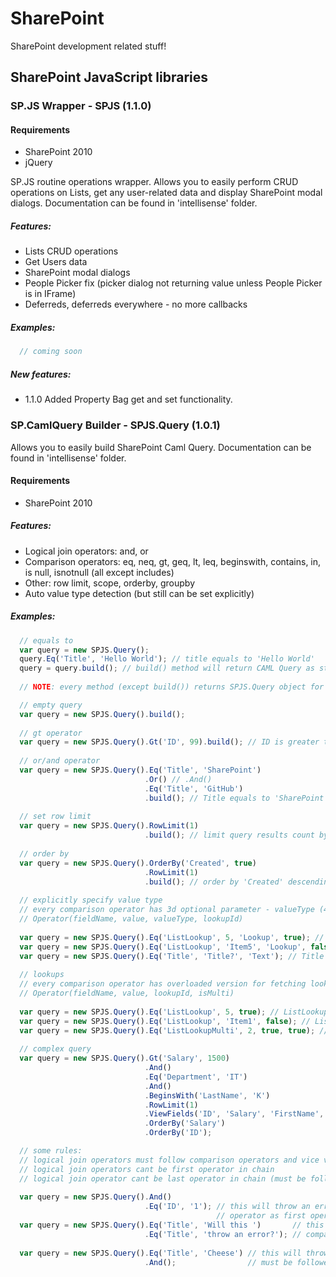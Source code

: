# SharePoint
SharePoint development related stuff!

## SharePoint JavaScript libraries

### SP.JS Wrapper - SPJS (1.1.0)
#### Requirements
* SharePoint 2010
* jQuery

SP.JS routine operations wrapper.
Allows you to easily perform CRUD operations on Lists, get any user-related data and display SharePoint modal dialogs.
Documentation can be found in 'intellisense' folder.

##### Features:
* Lists CRUD operations
* Get Users data
* SharePoint modal dialogs
* People Picker fix (picker dialog not returning value unless People Picker is in IFrame)
* Deferreds, deferreds everywhere - no more callbacks

##### Examples:
```JavaScript
  // coming soon
```

##### New features:
* 1.1.0 Added Property Bag get and set functionality.

### SP.CamlQuery Builder - SPJS.Query (1.0.1)
Allows you to easily build SharePoint Caml Query.
Documentation can be found in 'intellisense' folder.

#### Requirements
* SharePoint 2010

##### Features:
* Logical join operators: and, or
* Comparison operators: eq, neq, gt, geq, lt, leq, beginswith, contains, in, is null, isnotnull (all except includes)
* Other: row limit, scope, orderby, groupby
* Auto value type detection (but still can be set explicitly)

##### Examples:
```JavaScript
  // equals to
  var query = new SPJS.Query();
  query.Eq('Title', 'Hello World'); // title equals to 'Hello World'
  query = query.build(); // build() method will return CAML Query as string
  
  // NOTE: every method (except build()) returns SPJS.Query object for chaining

  // empty query
  var query = new SPJS.Query().build(); 
  
  // gt operator
  var query = new SPJS.Query().Gt('ID', 99).build(); // ID is greater than 99
  
  // or/and operator
  var query = new SPJS.Query().Eq('Title', 'SharePoint')
                              .Or() // .And()
                              .Eq('Title', 'GitHub')
                              .build(); // Title equals to 'SharePoint' or 'GitHub'
               
  // set row limit
  var query = new SPJS.Query().RowLimit(1)
                              .build(); // limit query results count by 1
  
  // order by
  var query = new SPJS.Query().OrderBy('Created', true)
                              .RowLimit(1)
                              .build(); // order by 'Created' descending (second argument) nad limit query
                              
  // explicitly specify value type
  // every comparison operator has 3d optional parameter - valueType (4th param works only if valueType is Lookup/Multi)
  // Operator(fieldName, value, valueType, lookupId)
  
  var query = new SPJS.Query().Eq('ListLookup', 5, 'Lookup', true); // ListLookup as Lookup equals to 5 (id)
  var query = new SPJS.Query().Eq('ListLookup', 'Item5', 'Lookup', false); // ListLookup as Lookup equals to 'Item1' (value)
  var query = new SPJS.Query().Eq('Title', 'Title?', 'Text'); // Title as Text equals to 'Title?'
                              
  // lookups
  // every comparison operator has overloaded version for fetching lookups
  // Operator(fieldName, value, lookupId, isMulti)
  
  var query = new SPJS.Query().Eq('ListLookup', 5, true); // ListLookup lookup id equals to 5
  var query = new SPJS.Query().Eq('ListLookup', 'Item1', false); // ListLookup lookup value equals to 'Item1'
  var query = new SPJS.Query().Eq('ListLookupMulti', 2, true, true); // ListLookupMulti lookup id equals to 5
                              
  // complex query
  var query = new SPJS.Query().Gt('Salary', 1500)
                              .And()
                              .Eq('Department', 'IT')
                              .And()
                              .BeginsWith('LastName', 'K')
                              .RowLimit(1)
                              .ViewFields('ID', 'Salary', 'FirstName', 'LastName')
                              .OrderBy('Salary')
                              .OrderBy('ID');

  // some rules:
  // logical join operators must follow comparison operators and vice versa
  // logical join operators cant be first operator in chain
  // logical join operator cant be last operator in chain (must be followed by comparison operator)
  
  var query = new SPJS.Query().And()
                              .Eq('ID', '1'); // this will throw an error - you cant have logical join 
                                              // operator as first operator
  var query = new SPJS.Query().Eq('Title', 'Will this ')       // this will throw an error - you cant have
                              .Eq('Title', 'throw an error?'); // comparison operators without logical join
                              
  var query = new SPJS.Query().Eq('Title', 'Cheese') // this will throw an error - logical join operator
                              .And();                // must be followed by comparison operator
```
